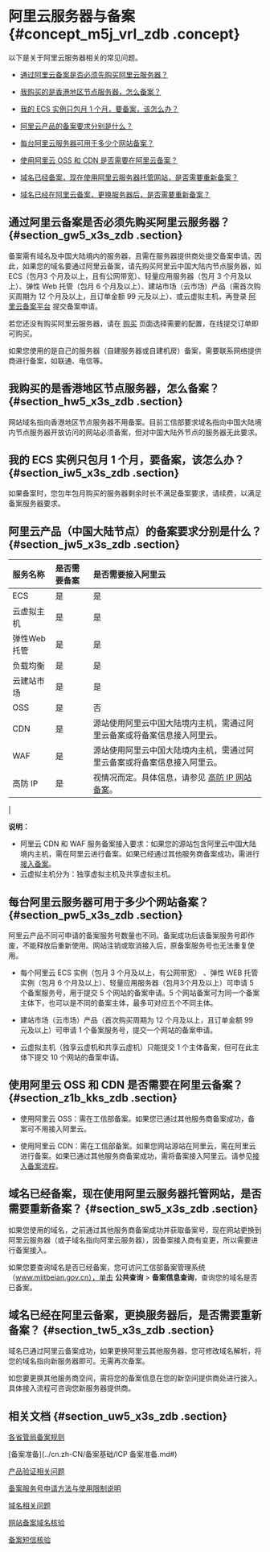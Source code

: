 # 阿里云服务器与备案 {#concept_m5j_vrl_zdb .concept}

以下是关于阿里云服务器相关的常见问题。

-   [通过阿里云备案是否必须先购买阿里云服务器？](#section_gw5_x3s_zdb)

-   [我购买的是香港地区节点服务器，怎么备案？](#section_hw5_x3s_zdb)

-   [我的 ECS 实例只包月 1 个月，要备案，该怎么办？](#section_iw5_x3s_zdb)

-   [阿里云产品的备案要求分别是什么？](#section_jw5_x3s_zdb)

-   [每台阿里云服务器可用于多少个网站备案？](#section_pw5_x3s_zdb)

-   [使用阿里云 OSS 和 CDN 是否需要在阿里云备案？](#section_z1b_kks_zdb)

-   [域名已经备案，现在使用阿里云服务器托管网站，是否需要重新备案？](#section_sw5_x3s_zdb)
-   [域名已经在阿里云备案，更换服务器后，是否需要重新备案？](#section_tw5_x3s_zdb)

## 通过阿里云备案是否必须先购买阿里云服务器？ {#section_gw5_x3s_zdb .section}

备案需有域名及中国大陆境内的服务器，且需在服务器提供商处提交备案申请。因此，如果您的域名要通过阿里云备案，请先购买阿里云中国大陆内节点服务器，如 ECS（包月3 个月及以上，且有公网带宽）、轻量应用服务器（包月 3 个月及以上）、弹性 Web 托管（包月 6 个月及以上）、建站市场（云市场）产品（需首次购买周期为 12 个月及以上，且订单金额 99 元及以上）、或云虚拟主机，再登录 [阿里云备案平台](http://beian.aliyun.com/) 提交备案申请。

若您还没有购买阿里云服务器，请在 [购买](http://buy.aliyun.com/) 页面选择需要的配置，在线提交订单即可购买。

如果您使用的是自己的服务器（自建服务器或自建机房）备案，需要联系网络提供商进行备案，如联通、电信等。

## 我购买的是香港地区节点服务器，怎么备案？ {#section_hw5_x3s_zdb .section}

网站域名指向香港地区节点服务器不用备案。目前工信部要求域名指向中国大陆境内节点服务器开放访问的网站必须备案，但对中国大陆外节点的服务器无此要求。

## 我的 ECS 实例只包月 1 个月，要备案，该怎么办？ {#section_iw5_x3s_zdb .section}

如果备案时，您包年包月购买的服务器剩余时长不满足备案要求，请续费，以满足备案服务器要求。

## 阿里云产品（中国大陆节点）的备案要求分别是什么？ {#section_jw5_x3s_zdb .section}

|服务名称|是否需要备案|是否需要接入阿里云|
|:---|:-----|:--------|
|ECS|是|是|
|云虚拟主机|是|是|
|弹性Web托管|是|是|
|负载均衡|是|是|
|云建站市场|是|是|
|OSS|是|否|
|CDN|是|源站使用阿里云中国大陆境内主机，需通过阿里云备案或将备案信息接入阿里云。|
|WAF|是|源站使用阿里云中国大陆境内主机，需通过阿里云备案或将备案信息接入阿里云。|
|高防 IP|是|视情况而定。具体信息，请参见 [高防 IP 网站备案](https://help.aliyun.com/document_detail/40536.html)。

|

**说明：** 

-   阿里云 CDN 和 WAF 服务备案接入要求：如果您的源站包含阿里云中国大陆境内主机，需在阿里云进行备案。如果已经通过其他服务商备案成功，需进行 [接入备案](https://help.aliyun.com/document_detail/36924.html)。
-   云虚拟主机分为：独享虚拟主机及共享虚拟主机。

## 每台阿里云服务器可用于多少个网站备案？ {#section_pw5_x3s_zdb .section}

阿里云产品不同可申请的备案服务号数量也不同。备案成功后该备案服务号即作废，不能释放后重新使用。网站注销或取消接入后，原备案服务号也无法重复使用。

-   每个阿里云 ECS 实例（包月 3 个月及以上，有公网带宽） 、弹性 WEB 托管实例（包月 6 个月及以上）、轻量应用服务器（包月3个月及以上）可申请 5 个备案服务号，用于提交 5 个网站的备案申请。5 个网站备案可为同一个备案主体下，也可以是不同的备案主体，最多可对应五个不同主体。

-   建站市场（云市场）产品（首次购买周期为 12 个月及以上，且订单金额 99 元及以上）可申请 1 个备案服务号，提交一个网站的备案申请。

-   云虚拟主机（独享云虚机和共享云虚机）只能提交 1 个主体备案，但可在此主体下提交 10 个网站的备案申请。


## 使用阿里云 OSS 和 CDN 是否需要在阿里云备案？ {#section_z1b_kks_zdb .section}

-   使用阿里云 OSS：需在工信部备案。如果您已通过其他服务商备案成功，备案可不用接入阿里云。

-   使用阿里云 CDN：需在工信部备案。如果您网站源站在阿里云，需在阿里云进行备案。如果已通过其他服务商备案成功，需将备案接入阿里云。请参见[接入备案流程](../cn.zh-CN/备案流程/接入备案和取消接入操作引导.md#)。


## 域名已经备案，现在使用阿里云服务器托管网站，是否需要重新备案？ {#section_sw5_x3s_zdb .section}

如果您使用的域名，之前通过其他服务商备案成功并获取备案号，现在网站更换到阿里云服务器（或子域名指向阿里云服务器），因备案接入商有变更，所以需要进行备案接入。

如果您要查询域名是否已经备案，您可访问工信部备案管理系统（www.miitbeian.gov.cn），单击 **公共查询** \> **备案信息查询**，查询您的域名是否已备案。

## 域名已经在阿里云备案，更换服务器后，是否需要重新备案？ {#section_tw5_x3s_zdb .section}

域名已通过阿里云备案成功，如果更换阿里云其他服务器，您可修改域名解析，将您的域名指向新服务器即可。无需再次备案。

如您要更换其他服务商空间，需将您的备案信息在您的新空间提供商处进行接入。具体接入流程可咨询您新服务器提供商。

## 相关文档 {#section_uw5_x3s_zdb .section}

[各省管局备案规则](../cn.zh-CN/管局规则/各地区管局备案规则.md#)

[备案准备](../cn.zh-CN/备案基础/ICP 备案准备.md#)

[产品验证相关问题](ZH-CN_TP_14216_.md#)

[备案服务号申请方法与使用限制说明](../cn.zh-CN/备案流程/备案服务号申请方法与使用限制说明.md#)

[域名相关问题](cn.zh-CN/常见问题/域名.md#)

[网站备案域名核验](ZH-CN_TP_14215_V.md#)

[备案短信核验](../cn.zh-CN/备案流程/备案短信核验.md#)


